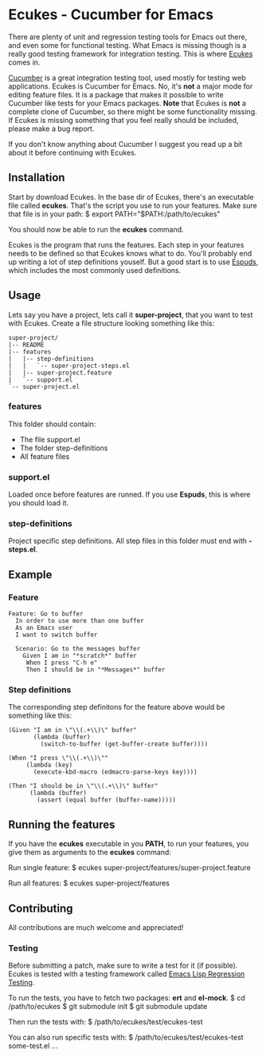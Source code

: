 # Ecukes - Cucumber for Emacs
There are plenty of unit and regression testing tools for Emacs out
there, and even some for functional testing. What Emacs is missing
though is a really good testing framework for integration
testing. This is where [Ecukes](http://github.com/rejeep/ecukes) comes in.

[Cucumber](http://cukes.info/) is a great integration testing tool,
used mostly for testing web applications. Ecukes is Cucumber for
Emacs. No, it's **not** a major mode for editing feature files. It is
a package that makes it possible to write Cucumber like tests for your
Emacs packages. **Note** that Ecukes is **not** a complete clone of
Cucumber, so there might be some functionality missing. If Ecukes is
missing something that you feel really should be included, please make
a bug report.

If you don't know anything about Cucumber I suggest you read up a bit
about it before continuing with Ecukes.

## Installation
Start by download Ecukes. In the base dir of Ecukes, there's an
executable file called **ecukes**. That's the script you use to run
your features. Make sure that file is in your path:
    $ export PATH="$PATH:/path/to/ecukes"

You should now be able to run the **ecukes** command.

Ecukes is the program that runs the features. Each step in your
features needs to be defined so that Ecukes knows what to do. You'll
probably end up writing a lot of step definitions youself. But a good
start is to use
[Espuds](http://github.com/rejeep/espuds),
which includes the most commonly used definitions.

## Usage
Lets say you have a project, lets call it **super-project**, that you
want to test with Ecukes. Create a file structure looking something
like this:

    super-project/
    |-- README
    |-- features
    |   |-- step-definitions
    |   |   `-- super-project-steps.el
    |   |-- super-project.feature
    |   `-- support.el
    `-- super-project.el

### features
This folder should contain:

* The file support.el
* The folder step-definitions
* All feature files

### support.el
Loaded once before features are runned. If you use **Espuds**, this is
where you should load it.

### step-definitions
Project specific step definitions. All step files in this folder must
end with **-steps.el**.


## Example

### Feature
    Feature: Go to buffer
      In order to use more than one buffer
      As an Emacs user
      I want to switch buffer
      
      Scenario: Go to the messages buffer
        Given I am in "*scratch*" buffer
         When I press "C-h e"
         Then I should be in "*Messages*" buffer
        
### Step definitions
The corresponding step definitons for the feature above would be
something like this:

    (Given "I am in \"\\(.+\\)\" buffer"
           (lambda (buffer)
             (switch-to-buffer (get-buffer-create buffer))))
     
    (When "I press \"\\(.+\\)\""
         (lambda (key)
           (execute-kbd-macro (edmacro-parse-keys key))))
     
    (Then "I should be in \"\\(.+\\)\" buffer"
          (lambda (buffer)
            (assert (equal buffer (buffer-name)))))
    

## Running the features
If you have the **ecukes** executable in you **PATH**, to run your
features, you give them as arguments to the **ecukes** command:

Run single feature:
    $ ecukes super-project/features/super-project.feature
    
Run all features:
    $ ecukes super-project/features


## Contributing
All contributions are much welcome and appreciated!

### Testing
Before submitting a patch, make sure to write a test for it (if
possible). Ecukes is tested with a testing framework called
[Emacs Lisp Regression Testing](http://github.com/emacsmirror/ert).

To run the tests, you have to fetch two packages: **ert** and **el-mock**.
    $ cd /path/to/ecukes
    $ git submodule init
    $ git submodule update
    
Then run the tests with:
    $ /path/to/ecukes/test/ecukes-test

You can also run specific tests with:
    $ /path/to/ecukes/test/ecukes-test some-test.el ...
